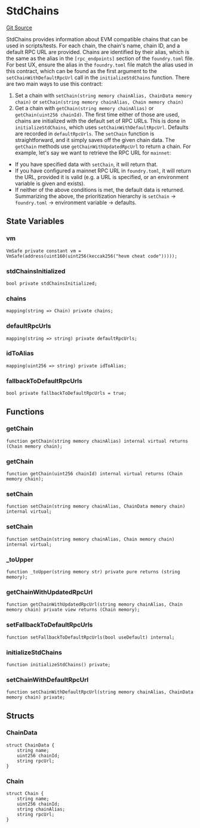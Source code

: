 # StdChains
[Git Source](https://github.com/metacontract/mc/blob/c3fc2b414d37afc92bb1cf2e606b4b2bede47403/resources/devkit/api-reference/Flattened.sol)

StdChains provides information about EVM compatible chains that can be used in scripts/tests.
For each chain, the chain's name, chain ID, and a default RPC URL are provided. Chains are
identified by their alias, which is the same as the alias in the `[rpc_endpoints]` section of
the `foundry.toml` file. For best UX, ensure the alias in the `foundry.toml` file match the
alias used in this contract, which can be found as the first argument to the
`setChainWithDefaultRpcUrl` call in the `initializeStdChains` function.
There are two main ways to use this contract:
1. Set a chain with `setChain(string memory chainAlias, ChainData memory chain)` or
`setChain(string memory chainAlias, Chain memory chain)`
2. Get a chain with `getChain(string memory chainAlias)` or `getChain(uint256 chainId)`.
The first time either of those are used, chains are initialized with the default set of RPC URLs.
This is done in `initializeStdChains`, which uses `setChainWithDefaultRpcUrl`. Defaults are recorded in
`defaultRpcUrls`.
The `setChain` function is straightforward, and it simply saves off the given chain data.
The `getChain` methods use `getChainWithUpdatedRpcUrl` to return a chain. For example, let's say
we want to retrieve the RPC URL for `mainnet`:
- If you have specified data with `setChain`, it will return that.
- If you have configured a mainnet RPC URL in `foundry.toml`, it will return the URL, provided it
is valid (e.g. a URL is specified, or an environment variable is given and exists).
- If neither of the above conditions is met, the default data is returned.
Summarizing the above, the prioritization hierarchy is `setChain` -> `foundry.toml` -> environment variable -> defaults.


## State Variables
### vm

```solidity
VmSafe private constant vm = VmSafe(address(uint160(uint256(keccak256("hevm cheat code")))));
```


### stdChainsInitialized

```solidity
bool private stdChainsInitialized;
```


### chains

```solidity
mapping(string => Chain) private chains;
```


### defaultRpcUrls

```solidity
mapping(string => string) private defaultRpcUrls;
```


### idToAlias

```solidity
mapping(uint256 => string) private idToAlias;
```


### fallbackToDefaultRpcUrls

```solidity
bool private fallbackToDefaultRpcUrls = true;
```


## Functions
### getChain


```solidity
function getChain(string memory chainAlias) internal virtual returns (Chain memory chain);
```

### getChain


```solidity
function getChain(uint256 chainId) internal virtual returns (Chain memory chain);
```

### setChain


```solidity
function setChain(string memory chainAlias, ChainData memory chain) internal virtual;
```

### setChain


```solidity
function setChain(string memory chainAlias, Chain memory chain) internal virtual;
```

### _toUpper


```solidity
function _toUpper(string memory str) private pure returns (string memory);
```

### getChainWithUpdatedRpcUrl


```solidity
function getChainWithUpdatedRpcUrl(string memory chainAlias, Chain memory chain) private view returns (Chain memory);
```

### setFallbackToDefaultRpcUrls


```solidity
function setFallbackToDefaultRpcUrls(bool useDefault) internal;
```

### initializeStdChains


```solidity
function initializeStdChains() private;
```

### setChainWithDefaultRpcUrl


```solidity
function setChainWithDefaultRpcUrl(string memory chainAlias, ChainData memory chain) private;
```

## Structs
### ChainData

```solidity
struct ChainData {
    string name;
    uint256 chainId;
    string rpcUrl;
}
```

### Chain

```solidity
struct Chain {
    string name;
    uint256 chainId;
    string chainAlias;
    string rpcUrl;
}
```

